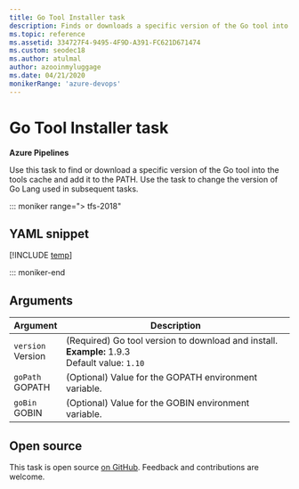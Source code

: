 ```yaml
---
title: Go Tool Installer task
description: Finds or downloads a specific version of the Go tool into the tools cache and adds it to the PATH
ms.topic: reference
ms.assetid: 334727F4-9495-4F9D-A391-FC621D671474
ms.custom: seodec18
ms.author: atulmal
author: azooinmyluggage
ms.date: 04/21/2020
monikerRange: 'azure-devops'
---
```


# Go Tool Installer task

**Azure Pipelines**

Use this task to find or download a specific version of the Go tool into the
tools cache and add it to the PATH. Use the task to change the version of Go Lang used in subsequent tasks.

::: moniker range="> tfs-2018"

## YAML snippet

[!INCLUDE [temp](../includes/yaml/GoToolV0.md)]

::: moniker-end

## Arguments

| Argument              | Description                                                                                       |
| --------------------- | ------------------------------------------------------------------------------------------------- |
| `version`<br/>Version | (Required) Go tool version to download and install. **Example:** 1.9.3 <br/>Default value: `1.10` |
| `goPath`<br/>GOPATH   | (Optional) Value for the GOPATH environment variable.                                             |
| `goBin`<br/>GOBIN     | (Optional) Value for the GOBIN environment variable.                                              |

## Open source

This task is open source [on GitHub](https://github.com/Microsoft/azure-pipelines-tasks). Feedback and contributions are welcome.
